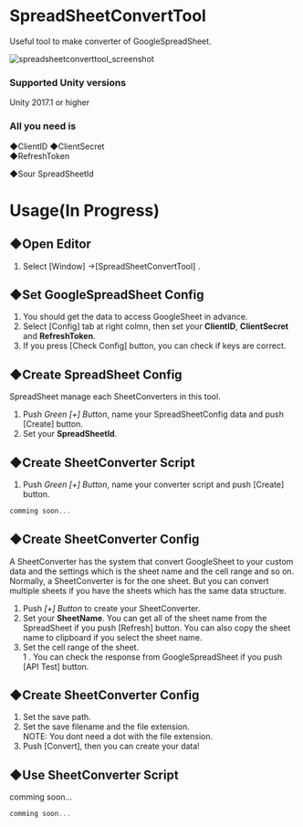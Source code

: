# SpreadSheetConvertTool
Useful tool to make converter of GoogleSpreadSheet.


![spreadsheetconverttool_screenshot](https://github.com/charcolle/SpreadSheetConvertTool/blob/master/DescFiles/spreadSheetConvertTool_v1.0.png?raw=true)

### Supported Unity versions  
Unity 2017.1 or higher  
  
### All you need is
◆ClientID 
◆ClientSecret  
◆RefreshToken  
  
◆Sour SpreadSheetId  
  
# Usage(In Progress)
## ◆Open Editor

1. Select [Window] ->[SpreadSheetConvertTool] .

## ◆Set GoogleSpreadSheet Config
  
1. You should get the data to access GoogleSheet in advance.  
1. Select [Config] tab at right colmn, then set your **ClientID**, **ClientSecret** and **RefreshToken**.  
1. If you press [Check Config] button, you can check if keys are correct.  
  
## ◆Create SpreadSheet Config
  
SpreadSheet manage each SheetConverters in this tool.  
  
1. Push *Green [+] Button*, name your SpreadSheetConfig data and push [Create] button.  
1. Set your **SpreadSheetId**.  

## ◆Create SheetConverter Script

1. Push *Green [+] Button*, name your converter script and push [Create] button.  
```csharp
comming soon...
```

## ◆Create SheetConverter Config

A SheetConverter has the system that convert GoogleSheet to your custom data and the settings which is the sheet name and the cell range and so on. Normally, a SheetConverter is for the one sheet. But you can convert multiple sheets if you have the sheets which has the same data structure.  

1. Push *[+] Button* to create your SheetConverter.  
1. Set your **SheetName**. You can get all of the sheet name from the SpreadSheet if you push [Refresh] button. You can also copy the sheet name to clipboard if you select the sheet name.
1. Set the cell range of the sheet.  
1 . You can check the response from GoogleSpreadSheet if you push [API Test] button.  

## ◆Create SheetConverter Config

1. Set the save path.  
1. Set the save filename and the file extension.  
NOTE: You dont need a dot with the file extension.
1. Push [Convert], then you can create your data!  

## ◆Use SheetConverter Script

comming soon...
```csharp
comming soon...
```
